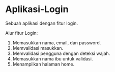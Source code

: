 # Aplikasi-Login
Sebuah aplikasi dengan fitur login.

Alur fitur Login:
1. Memasukkan nama, email, dan password.
2. Memvalidasi masukkan.
3. Memvalidasi pengguna dengan deteksi wajah.
4. Memasukkan nama ibu untuk validasi.
5. Menampilkan halaman home.
